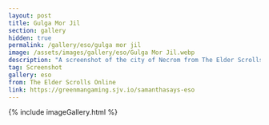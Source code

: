 ```yaml
---
layout: post
title: Gulga Mor Jil
section: gallery
hidden: true
permalink: /gallery/eso/gulga mor jil
image: /assets/images/gallery/eso/Gulga Mor Jil.webp
description: "A screenshot of the city of Necrom from The Elder Scrolls Online: Necrom, taken by Samantha Says."
tag: Screenshot
gallery: eso
from: The Elder Scrolls Online
link: https://greenmangaming.sjv.io/samanthasays-eso
---
```

{% include imageGallery.html %}